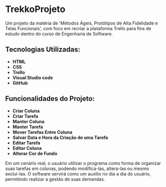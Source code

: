 # TrekkoProjeto
Um projeto da matéria de 'Métodos Ágeis, Protótipos de Alta Fidelidade e Telas Funcionais', com foco em recriar a plataforma Trello para fins de estudo dentro do curso de Engenharia de Software. 

## Tecnologias Utilizadas:  
* **HTML**  
* **CSS**  
* **Trello**  
* **Visual Studio code**  
* **GitHub**  


## Funcionalidades do Projeto:
* **Criar Coluna**
* **Criar Tarefa**
* **Manter Coluna**
* **Manter Tarefa**
* **Mover Tarefas Entre Coluna**
* **Salvar Data e Hora da Criação de uma Tarefa**
* **Editar Tarefa**
* **Editar Coluna**
* **Alterar Cor de Fundo**

Em um cenário real, o usuário utilizar o programa como forma de organizar suas tarefas em colunas, podendo modifica-las, altera-las ou mesmo exclui-las. O software servirá como um auxilio no dia a dia do usuário, permitindo realizar a gestão de suas demandas.

